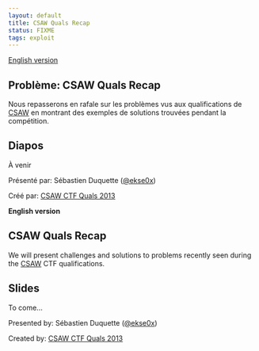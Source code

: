 ```yaml
---
layout: default
title: CSAW Quals Recap
status: FIXME
tags: exploit
---
```


[English version](#english)

## Problème: CSAW Quals Recap

Nous repasserons en rafale sur les problèmes vus aux qualifications de
[CSAW](https://ctf.isis.poly.edu/) en montrant
des exemples de solutions trouvées pendant la compétition.

## Diapos

À venir

Présenté par: Sébastien Duquette ([@ekse0x](https://twitter.com/ekse0x))

Créé par: [CSAW CTF Quals 2013](https://ctf.isis.poly.edu/)

<a id="english"></a>
**English version**

## CSAW Quals Recap

We will present challenges and solutions to problems recently seen
during the [CSAW](https://ctf.isis.poly.edu/) CTF qualifications.

## Slides

To come...

Presented by: Sébastien Duquette ([@ekse0x](https://twitter.com/ekse0x))

Created by: [CSAW CTF Quals 2013](https://ctf.isis.poly.edu/)

